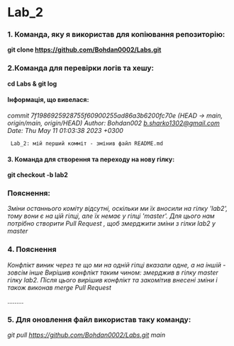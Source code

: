 # Lab_2

### 1. Команда, яку я використав для копіювання репозиторію:
**git clone https://github.com/Bohdan0002/Labs.git**

### 2.Команда для перевірки логів та хешу:
**cd Labs & git log**
#### Інформація, що вивелася:
*commit 7f1986925928755f60900255ad86a3b6200fc70e (HEAD -> main, origin/main, origin/HEAD)*
*Author: Bohdan002 <b.sharko1302@gmail.com>*
*Date:   Thu May 11 01:03:38 2023 +0300*

     Lab_2: мій перший комміт - змінив файл README.md

#### 3. Команда для створення та переходу на нову гілку:
**git checkout -b lab2**

### Пояснення:
*Зміни останнього коміту відсутні, оскільки ми їх вносили на гілку 'lab2', тому вони є на цій гілці,* 
*але їх немає у гілці 'master'. Для цього нам потрібно створити Pull Request , щоб змерджити зміни з* 
*гілки lab2 у master*

### 4. Пояснення
*Конфлікт виник через те що ми на одній гілці вказали одне, а на іншій - зовсім інше*
*Вирішив конфлікт таким чином: змерджив в гілку master гілку lab2. Після цього вирішив конфлікт* 
*та закомітив внесені зміни і також виконав merge Pull Request*

.........

### 5. Для оновлення файл використав таку команду:
*git pull https://github.com/Bohdan0002/Labs.git main*

